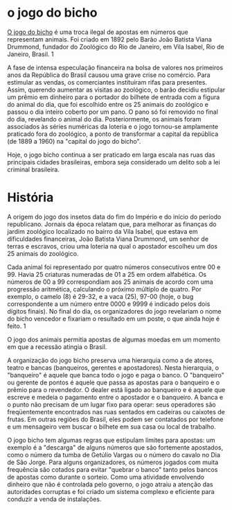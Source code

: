 # o jogo do bicho

<a href="https://www.eojogodobicho.com">O jogo do bicho</a> é uma troca ilegal de apostas em números que representam animais. Foi criado em 1892 pelo Barão João Batista Viana Drummond, fundador do Zoológico do Rio de Janeiro, em Vila Isabel, Rio de Janeiro, Brasil. 1

A fase de intensa especulação financeira na bolsa de valores nos primeiros anos da República do Brasil causou uma grave crise no comércio. Para estimular as vendas, os comerciantes instituíram rifas para presentes. Assim, querendo aumentar as visitas ao zoológico, o barão decidiu estipular um prêmio em dinheiro para o portador do bilhete de entrada com a figura do animal do dia, que foi escolhido entre os 25 animais do zoológico e passou o dia inteiro coberto por um pano. O pano só foi removido no final do dia, revelando o animal do dia. Posteriormente, os animais foram associados às séries numéricas da loteria e o jogo tornou-se amplamente praticado fora do zoológico, a ponto de transformar a capital da república (de 1889 a 1960) na "capital do jogo do bicho".

Hoje, o jogo bicho continua a ser praticado em larga escala nas ruas das principais cidades brasileiras, embora seja considerado um delito sob a lei criminal brasileira.

# História

A origem do jogo dos insetos data do fim do Império e do início do período republicano. Jornais da época relatam que, para melhorar as finanças do jardim zoológico localizado no bairro da Vila Isabel, que estava em dificuldades financeiras, João Batista Viana Drummond, um senhor de terras e escravos, criou uma loteria na qual o apostador escolheu um dos 25 animais do zoológico.

Cada animal foi representado por quatro números consecutivos entre 00 e 99. Havia 25 criaturas numeradas de 01 a 25 em ordem alfabética. Os números de 00 a 99 correspondiam aos 25 animais de acordo com uma progressão aritmética, calculando o próximo múltiplo de quatro. Por exemplo, o camelo (8) é 29-32, e a vaca (25), 97-00 (hoje, o bug correspondente a um número entre 0000 e 9999 é indicado pelos dois dígitos finais). No final do dia, os organizadores do jogo revelariam o nome do bicho vencedor e fixariam o resultado em um poste, o que ainda hoje é feito. 1

O jogo dos animais permitia apostas de algumas moedas em um momento em que a recessão atingia o Brasil.

A organização do jogo bicho preserva uma hierarquia como a de atores, teatro e bancas (banqueiros, gerentes e apostadores). Nesta hierarquia, o "banqueiro" é aquele que banca todo o jogo e paga o banco. O "banqueiro" ou gerente de pontos é aquele que passa as apostas para o banqueiro e o prêmio para o revendedor. O dealer está ligado ao banqueiro e é aquele que escreve e medeia o pagamento entre o apostador e o banqueiro. A banca e o punto não precisam de um lugar fixo para operar: seus operadores são freqüentemente encontrados nas ruas sentados em cadeiras ou caixotes de frutas. Em outras regiões do Brasil, eles podem ser contatados por telefone e um mensageiro vem buscar o bilhete em sua casa ou local de trabalho.

O jogo bicho tem algumas regras que estipulam limites para apostas: um exemplo é a "descarga" de alguns números que são fortemente apostados, como o número da tumba de Getúlio Vargas ou o número do cavalo no Dia de São Jorge. Para alguns organizadores, os números jogados com muita frequência são cotados para evitar "quebrar o banco" tanto pelos bancos de apostas como durante o sorteio. Como uma atividade envolvendo dinheiro que não é controlada pelo governo, o jogo atraiu a atenção das autoridades corruptas e foi criado um sistema complexo e eficiente para conduzir a venda de instalações.
